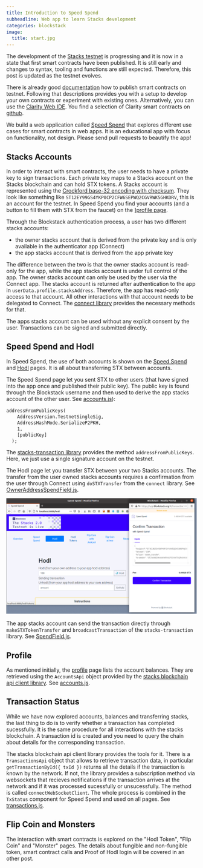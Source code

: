 ```yaml
---
title: Introduction to Speed Spend
subheadline: Web app to learn Stacks development
categories: blockstack
image:
  title: start.jpg
---
```


The development of the [Stacks testnet](https://www.blockstack.org/testnet) is progressing and it is now in a state that first smart contracts have been published. It is still early and changes to syntax, tooling and functions are still expected. Therefore, this post is updated as the testnet evolves.

There is already good [documentation](https://docs.blockstack.org/smart-contracts/overview) how to publish smart contracts on testnet. Following that descriptions provides you with a setup to develop your own contracts or experiment with existing ones. Alternatively, you can use the [Clarity Web IDE](https://friedger.github.io/clarity-web-ide/). You find a selection of Clarity smart contracts on [github](https://github.com/friedger/clarity-smart-contracts).

We build a web application called [Speed Spend](https://speed-spend.netlify.app) that explores different use cases for smart contracts in web apps. It is an educational app with focus on functionality, not design. Please send pull requests to beautify the app!

## Stacks Accounts

In order to interact with smart contracts, the user needs to have a private key to sign transactions. Each private key maps to a Stacks account on the Stacks blockchain and can hold STX tokens. A Stacks account is represented using the [Crockford base-32 encoding with checksum](https://github.com/blockstack/c32check). They look like something like `ST12EY99GS4YKP0CP2CFW6SEPWQ2CGVRWK5GHKDRV`, this is an account for the testnet. In Speed Spend you find your accounts (and a button to fill them with STX from the faucet) on the ][profile page](https://speed-spend.netlify.app/me).

Through the Blockstack authentication process, a user has two different stacks accounts:

- the owner stacks account that is derived from the private key and is only available in the authenticator app (Connect)
- the app stacks account that is derived from the app private key

The difference between the two is that the owner stacks account is read-only for the app, while the app stacks account is under full control of the app. The owner stacks account can only be used by the user via the Connect app. The stacks account is returned after authentication to the app in `userData.profile.stacksAddress`. Therefore, the app has read-only access to that account. All other interactions with that account needs to be delegated to Connect. The [connect library](https://www.npmjs.com/package/@blockstack/connect) provides the necessary methods for that.

The apps stacks account can be used without any explicit consent by the user. Transactions can be signed and submitted directly.

## Speed Spend and Hodl

In Speed Spend, the use of both accounts is shown on the [Speed Spend](https://speed-spend.netlify.app/speed-spend) and [Hodl](https://speed-spend.netlify.app/hodl) pages. It is all about transferring STX between accounts.

The Speed Spend page let you sent STX to other users (that have signed into the app once and published their public key). The public key is found through the Blockstack username and then used to derive the app stacks account of the other user. See [accounts.js](https://github.com/friedger/speed-spend/blob/ef56eb67afe420aa9b7e6a521210f247afba6fe8/src/lib/account.js)):

```
addressFromPublicKeys(
    AddressVersion.TestnetSingleSig,
    AddressHashMode.SerializeP2PKH,
    1,
    [publicKey]
  );
```

The [stacks-transaction library](https://www.npmjs.com/package/@blockstack/stacks-transactions) provides the method `addressFromPublicKeys`. Here, we just use a single signature account on the testnet.

The Hodl page let you transfer STX between your two Stacks accounts. The transfer from the user owned stacks accounts requires a confirmation from the user through Connect using `doSTXTransfer` from the `connect` library. See [OwnerAddressSpendField.js](https://github.com/friedger/speed-spend/blob/master/src/components/OwnerAddressSpendField.js).

![Hodl with Connect](https://github.com/openintents/openintents.github.io/raw/master/images/hodl-connect.png)

The app stacks account can send the transaction directly through `makeSTXTokenTransfer` and `broadcastTransaction` of the `stacks-transaction` library. See [SpendField.js](https://github.com/friedger/speed-spend/blob/master/src/components/SpendField.js).

## Profile

As mentioned initially, the [profile](https://speed-spend.netlify.app/me) page lists the account balances. They are retrieved using the `AccountsApi` object provided by the [stacks blockchain api client library](https://www.npmjs.com/package/@stacks/blockchain-api-client). See [accounts.js](https://github.com/friedger/speed-spend/blob/master/src/lib/account.js).

## Transaction Status

While we have now explored accounts, balances and transferring stacks, the last thing to do is to verify whether a transaction has completed sucessfully. It is the same procedure for all interactions with the stacks blockchain. A transaction id is created and you need to query the chain about details for the corresponding transaction.

The stacks blockchain api client library provides the tools for it. There is a `TransactionsApi` object that allows to retrieve transaction data, in particular `getTransactionById({ txId })` returns all the details if the transaction is known by the network. If not, the library provides a subscription method via websockets that recieves notifications if the transaction arrives at the network and if it was processed sucessfully or unsucessfully. The method is called `connectWebSocketClient`. The whole process is combined in the `TxStatus` component for Speed Spend and used on all pages. See [transactions.js](https://github.com/friedger/speed-spend/blob/master/src/lib/transactions.js).

## Flip Coin and Monsters

The interaction with smart contracts is explored on the "Hodl Token", "Flip Coin" and "Monster" pages. The details about fungible and non-fungible token, smart contract calls and Proof of Hodl login will be covered in an other post.
